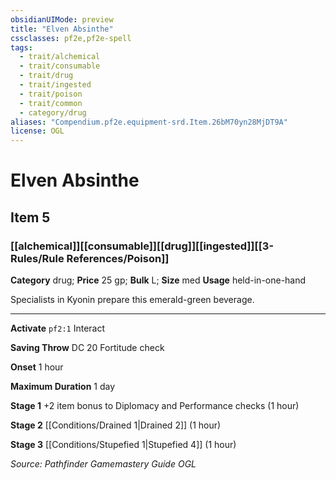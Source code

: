 ```yaml
---
obsidianUIMode: preview
title: "Elven Absinthe"
cssclasses: pf2e,pf2e-spell
tags:
  - trait/alchemical
  - trait/consumable
  - trait/drug
  - trait/ingested
  - trait/poison
  - trait/common
  - category/drug
aliases: "Compendium.pf2e.equipment-srd.Item.26bM70yn28MjDT9A"
license: OGL
---
```

# Elven Absinthe
## Item 5
### [[alchemical]][[consumable]][[drug]][[ingested]][[3-Rules/Rule References/Poison]]

**Category** drug; 
**Price** 25 gp; 
**Bulk** L; **Size** med
**Usage** held-in-one-hand

Specialists in Kyonin prepare this emerald-green beverage.

* * *

**Activate** `pf2:1` Interact

**Saving Throw** DC 20 Fortitude check

**Onset** 1 hour

**Maximum Duration** 1 day

**Stage 1** +2 item bonus to Diplomacy and Performance checks (1 hour)

**Stage 2** [[Conditions/Drained 1|Drained 2]] (1 hour)

**Stage 3** [[Conditions/Stupefied 1|Stupefied 4]] (1 hour)

*Source: Pathfinder Gamemastery Guide*
*OGL*